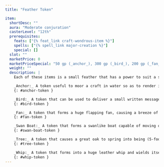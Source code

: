 ```yaml
---
title: "Feather Token"

item:
  shortDesc: ""
  aura: "Moderate conjuration"
  casterLevel: "12th"
  prerequisites:
    feats: ["{% feat_link craft-wondrous-item %}"]
    spells: ["{% spell_link major-creation %}"]
    special: []
  slot: ""
  marketPrice: 0
  marketPriceSpecial: "50 gp (_anchor_), 300 gp (_bird_), 200 gp (_fan_), 450 gp (_swan boat_), 400 gp (_tree_), 500 gp (_whip_)"
  weight: ""
  description: |
    Each of these items is a small feather that has a power to suit a special need. The kinds of tokens are described below. Each token is usable once.

    _Anchor:_ A token useful to moor a craft in water so as to render it immobile for up to one day.
    {: #anchor-token }

    _Bird:_ A token that can be used to deliver a small written message unerringly to a designated target as would a carrier pigeon. The token lasts as long as it takes to carry the message.
    {: #bird-token }

    _Fan:_ A token that forms a huge flapping fan, causing a breeze of sufficient strength to propel one ship (about 25 mph). This wind is not cumulative with existing wind speed. The token can, however, be used to lessen existing winds, creating an area of relative calm or lighter winds (but wave size in a storm is not affected). The fan can be used for up to 8 hours. It does not function on land.
    {: #fan-token }

    _Swan Boat:_ A token that forms a swanlike boat capable of moving on water at a speed of 60 feet. It can carry eight horses and gear or thirty-two Medium characters or any equivalent combination. The boat lasts for one day.
    {: #swan-boat-token }

    _Tree:_ A token that causes a great oak to spring into being (5-foot diameter trunk, 60-foot height, 40-foot top diameter). This is an instantaneous effect.
    {: #tree-token }

    _Whip:_ A token that forms into a huge leather whip and wields itself against any opponent desired just like a dancing weapon. The weapon has a +10 base attack bonus, does {% die_roll 1 6 1 %} points of damage, has a +1 enhancement bonus on attack and damage rolls, and a makes a free grapple attack (with a +15 attack bonus) if it hits. The whip lasts no longer than 1 hour.
    {: #whip-token }
---
```

